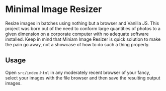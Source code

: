 # Minimal Image Resizer

Resize images in batches using nothing but a browser and Vanilla JS. This project was born out of the need to conform large quantities of photos to a given dimension on a corporate computer with no adequate software installed. Keep in mind that Miniam Image Resizer is quick solution to make the pain go away, not a showcase of how to do such a thing properly.

## Usage

Open `src/index.html` in any moderately recent browser of your fancy, select your images with the file browser and then save the resulting output images.
